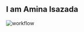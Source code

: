 
## I am Amina Isazada
![workflow](https://github.com/AminaIsazada/bhos-qa-labs/actions/workflows/gradle.yml/badge.svg)
